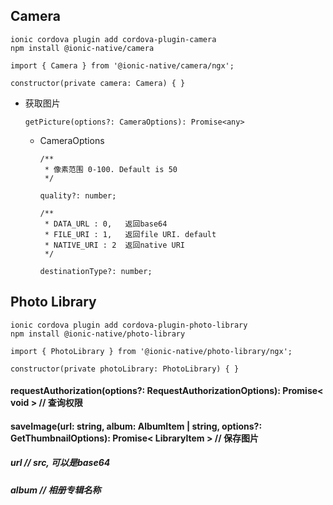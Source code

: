 ## Camera

```
ionic cordova plugin add cordova-plugin-camera
npm install @ionic-native/camera
```

```
import { Camera } from '@ionic-native/camera/ngx';

constructor(private camera: Camera) { }
```

+ 获取图片

   ```
   getPicture(options?: CameraOptions): Promise<any>
   ```

   + CameraOptions

       ```
       /**
        * 像素范围 0-100. Default is 50
        */

       quality?: number;
       ```


       ```
       /**
        * DATA_URL : 0,   返回base64
        * FILE_URI : 1,   返回file URI. default
        * NATIVE_URI : 2  返回native URI
        */

       destinationType?: number;
       ```




## Photo Library

```
ionic cordova plugin add cordova-plugin-photo-library
npm install @ionic-native/photo-library
```

```
import { PhotoLibrary } from '@ionic-native/photo-library/ngx';

constructor(private photoLibrary: PhotoLibrary) { }
```

#### requestAuthorization(options?: RequestAuthorizationOptions): Promise< void > // 查询权限

#### saveImage(url: string, album: AlbumItem | string, options?: GetThumbnailOptions): Promise< LibraryItem > // 保存图片

##### url // src, 可以是base64
##### album //  相册专辑名称
